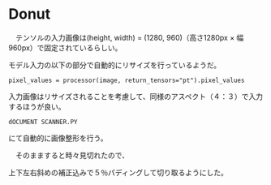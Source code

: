 # Donut

　テンソルの入力画像は(height, width) = (1280, 960)（高さ1280px × 幅960px）で固定されているらしい。

モデル入力の以下の部分で自動的にリサイズを行っているようだ。

    pixel_values = processor(image, return_tensors="pt").pixel_values


入力画像はリサイズされることを考慮して、同様のアスペクト（４：３）で入力するほうが良い。
    
    dOCUMENT SCANNER.PY
    
にて自動的に画像整形を行う。

　そのまますると時々見切れたので、

上下左右斜めの補正込みで５％パディングして切り取るようにした。


